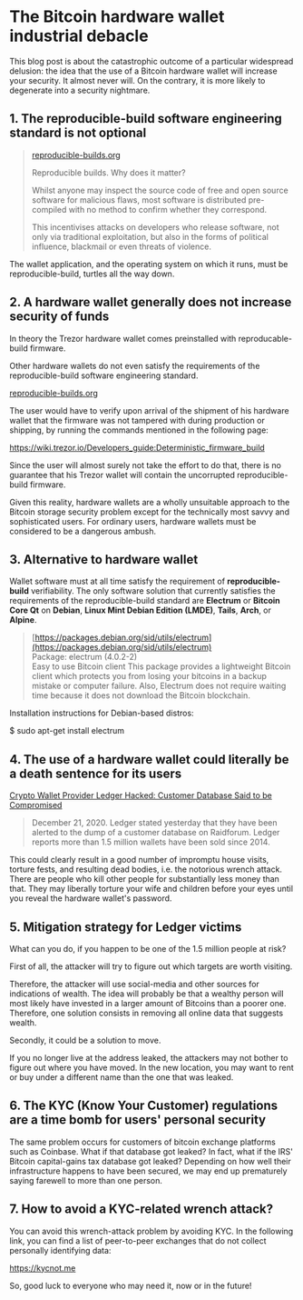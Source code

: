 # The Bitcoin hardware wallet industrial debacle

This blog post is about the catastrophic outcome of a particular widespread delusion: the idea that the use of a Bitcoin hardware wallet will increase your security. It almost never will. On the contrary, it is more likely to degenerate into a security nightmare.

## 1. The reproducible-build software engineering standard is not optional

>[reproducible-builds.org](https://reproducible-builds.org/)  
>
> Reproducible builds. Why does it matter?
>
> Whilst   anyone may inspect the source code of free and open source software  for  malicious flaws, most software is distributed pre-compiled with no   method to confirm whether they correspond.  
>  
>This   incentivises attacks on developers who release software, not only via traditional exploitation, but also in the forms of political influence,   blackmail or even threats of violence.

The wallet application, and the operating system on which it runs, must be reproducible-build, turtles all the way down.


## 2. A hardware wallet generally does not increase security of funds

In theory the Trezor hardware wallet comes preinstalled with reproducable-build firmware.

Other hardware wallets do not even satisfy the requirements of the reproducible-build software engineering standard.

[reproducible-builds.org](https://reproducible-builds.org/)

The user would have to verify upon arrival of the shipment of his hardware wallet that the firmware was not tampered with during production or shipping, by running the commands mentioned in the following page:

https://wiki.trezor.io/Developers_guide:Deterministic_firmware_build

Since the user will almost surely not take the effort to do that, there is no guarantee that his Trezor wallet will contain the uncorrupted reproducible-build firmware.

Given this reality, hardware wallets are a wholly unsuitable approach to the Bitcoin storage security problem except for the technically most savvy and sophisticated users. For ordinary users, hardware wallets must be considered to be a dangerous ambush.


## 3. Alternative to hardware wallet

Wallet software must at all time satisfy the requirement of **reproducible-build** verifiability. The only software solution that currently satisfies the requirements of the reproducible-build standard are **Electrum** or **Bitcoin Core Qt** on **Debian**, **Linux Mint Debian Edition (LMDE)**, **Tails**, **Arch**, or **Alpine**.

>[https://packages.debian.org/sid/utils/electrum](https://packages.debian.org/sid/utils/electrum)  
Package: electrum (4.0.2-2)  
Easy to use Bitcoin client
This   package provides a lightweight Bitcoin client which protects you from   losing your bitcoins in a backup mistake or computer failure. Also,   Electrum does not require waiting time because it does not download the   Bitcoin blockchain.

Installation instructions for Debian-based distros:

$ sudo apt-get install electrum


## 4. The use of a hardware wallet could literally be a death sentence for its users

[Crypto Wallet Provider Ledger Hacked: Customer Database Said to be Compromised](https://www.crowdfundinsider.com/2020/12/170498-crypto-wallet-provider-ledger-hacked-customer-database-said-to-be-compromised)

>December  21, 2020. Ledger stated yesterday that they have been alerted to the  dump of a customer database on Raidforum. Ledger reports more than 1.5  million wallets have been sold since 2014.

This  could clearly result in a good number of impromptu house visits, torture  fests, and resulting dead bodies, i.e. the notorious wrench attack. There are people who kill other people for substantially less money than that. They may liberally torture your wife and children before your eyes until you reveal the hardware wallet's password.


## 5. Mitigation strategy for Ledger victims

What can you do, if you happen to be one of the 1.5 million people at risk?

First of all, the attacker will try to figure out which targets are worth visiting.

Therefore, the attacker will use social-media and other sources for indications of wealth. The idea will probably be that a wealthy person will most likely have invested in a larger amount of Bitcoins than a poorer one. Therefore, one solution consists in removing all online data that suggests wealth.

Secondly, it could be a solution to move.

If you no longer live at the address leaked, the attackers may not bother to figure out where you have moved. In the new location, you may want to rent or buy under a different name than the one that was leaked.


## 6. The KYC (Know Your Customer) regulations are a time bomb for users' personal security

The same problem occurs for customers of bitcoin exchange platforms such as Coinbase. What if that database got leaked? In fact, what if the IRS' Bitcoin capital-gains tax database got leaked? Depending on how well their infrastructure happens to have been secured, we may end up prematurely saying farewell to more than one person.


## 7. How to avoid a KYC-related wrench attack?

You can avoid this wrench-attack problem by avoiding KYC. In the following link, you can find a list of peer-to-peer exchanges that do not collect personally identifying data:

https://kycnot.me

So, good luck to everyone who may need it, now or in the future!

